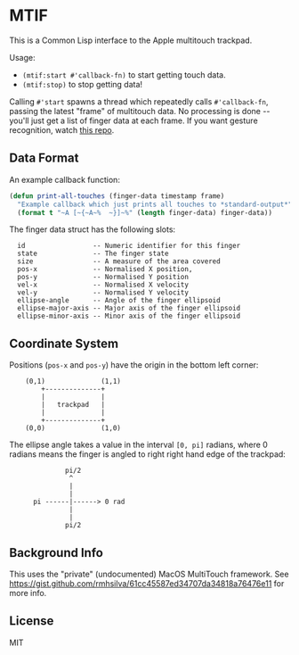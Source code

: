 # MTIF

This is a Common Lisp interface to the Apple multitouch trackpad.

Usage:
- `(mtif:start #'callback-fn)` to start getting touch data.
- `(mtif:stop)` to stop getting data!

Calling `#'start` spawns a thread which repeatedly calls `#'callback-fn`,
passing the latest "frame" of multitouch data. No processing is done -- you'll
just get a list of finger data at each frame. If you want gesture recognition,
watch [this repo](https://github.com/rmhsilva/cl-gestures).

## Data Format

An example callback function:

```lisp
(defun print-all-touches (finger-data timestamp frame)
  "Example callback which just prints all touches to *standard-output*"
  (format t "~A [~{~A~%  ~}]~%" (length finger-data) finger-data))
```

The finger data struct has the following slots:

```
  id                 -- Numeric identifier for this finger
  state              -- The finger state
  size               -- A measure of the area covered
  pos-x              -- Normalised X position, 
  pos-y              -- Normalised Y position
  vel-x              -- Normalised X velocity
  vel-y              -- Normalised Y velocity
  ellipse-angle      -- Angle of the finger ellipsoid
  ellipse-major-axis -- Major axis of the finger ellipsoid
  ellipse-minor-axis -- Minor axis of the finger ellipsoid
```

## Coordinate System

Positions (`pos-x` and `pos-y`) have the origin in the bottom left corner:

```
    (0,1)              (1,1)
        +--------------+
        |              |
        |   trackpad   |
        |              |
        +--------------+
    (0,0)              (1,0)
```

The ellipse angle takes a value in the interval `[0, pi]` radians, where 0
radians means the finger is angled to right right hand edge of the trackpad:

```
              pi/2
               ^
               |
               |
      pi ------|------> 0 rad
               |
               |
              pi/2
```



## Background Info

This uses the "private" (undocumented) MacOS MultiTouch framework. See
https://gist.github.com/rmhsilva/61cc45587ed34707da34818a76476e11 for more info.

## License

MIT
